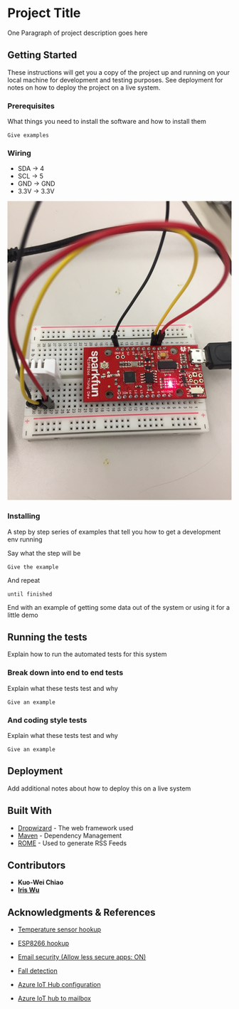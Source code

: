 # Project Title

One Paragraph of project description goes here

## Getting Started

These instructions will get you a copy of the project up and running on your local machine for development and testing purposes. See deployment for notes on how to deploy the project on a live system.

### Prerequisites

What things you need to install the software and how to install them

```
Give examples
```

### Wiring

* SDA -> 4
* SCL -> 5
* GND -> GND
* 3.3V -> 3.3V

![wiring](sparkfun_wiring.JPG)

### Installing

A step by step series of examples that tell you how to get a development env running

Say what the step will be

```
Give the example
```

And repeat

```
until finished
```

End with an example of getting some data out of the system or using it for a little demo

## Running the tests

Explain how to run the automated tests for this system

### Break down into end to end tests

Explain what these tests test and why

```
Give an example
```

### And coding style tests

Explain what these tests test and why

```
Give an example
```

## Deployment

Add additional notes about how to deploy this on a live system

## Built With

* [Dropwizard](http://www.dropwizard.io/1.0.2/docs/) - The web framework used
* [Maven](https://maven.apache.org/) - Dependency Management
* [ROME](https://rometools.github.io/rome/) - Used to generate RSS Feeds


## Contributors
* **Kuo-Wei Chiao**
* **[Iris Wu](https://github.com/pinyingiriswu/)**


## Acknowledgments & References

* [Temperature sensor hookup](https://learn.sparkfun.com/tutorials/internet-of-things-experiment-guide/experiment-1-temperature-and-humidity-logging)

* [ESP8266 hookup](https://learn.sparkfun.com/tutorials/esp8266-thing-hookup-guide/hardware-overview)

* [Email security (Allow less secure apps: ON)](https://myaccount.google.com/u/2/security?pageId=none)

* [Fall detection](https://www.hackster.io/gatoninja236/esp8266-fall-detector-and-alerter-7acac9)

* [Azure IoT Hub configuration](https://docs.microsoft.com/en-us/azure/iot-hub/iot-hub-arduino-huzzah-esp8266-get-started)

* [Azure IoT hub to mailbox](https://docs.microsoft.com/en-us/azure/iot-hub/iot-hub-monitoring-notifications-with-azure-logic-apps?fbclid=IwAR2qzJvpQ4Kmm8Sn9U1v8we5xi1KyAtlPKtcFKOdS3Bzk1hkIMqvtViXs50)